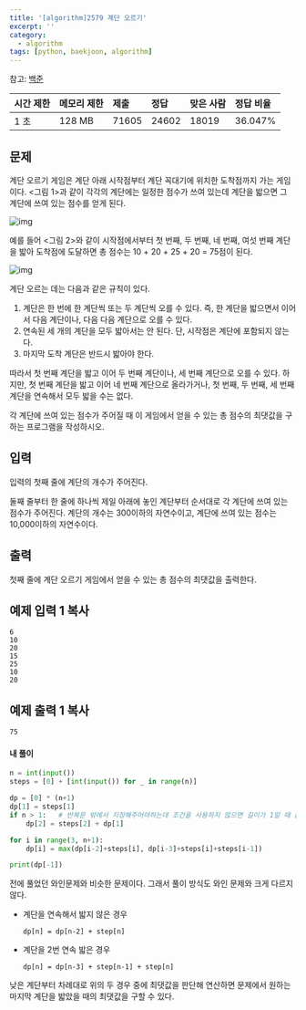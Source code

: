 ```yaml
---
title: '[algorithm]2579 계단 오르기'
excerpt: ''
category:
  - algorithm
tags: [python, baekjoon, algorithm]
---
```


참고: [백준](https://www.acmicpc.net/problem/2579)

| 시간 제한 | 메모리 제한 | 제출  | 정답  | 맞은 사람 | 정답 비율 |
| :-------- | :---------- | :---- | :---- | :-------- | :-------- |
| 1 초      | 128 MB      | 71605 | 24602 | 18019     | 36.047%   |

## 문제

계단 오르기 게임은 계단 아래 시작점부터 계단 꼭대기에 위치한 도착점까지 가는 게임이다. <그림 1>과 같이 각각의 계단에는 일정한 점수가 쓰여 있는데 계단을 밟으면 그 계단에 쓰여 있는 점수를 얻게 된다.

![img](https://www.acmicpc.net/upload/images/k64or2GOK1vmpEig7Ud.png)

예를 들어 <그림 2>와 같이 시작점에서부터 첫 번째, 두 번째, 네 번째, 여섯 번째 계단을 밟아 도착점에 도달하면 총 점수는 10 + 20 + 25 + 20 = 75점이 된다.

![img](https://www.acmicpc.net/upload/images/f62omMF2kQYD5rDct.png)

계단 오르는 데는 다음과 같은 규칙이 있다.

1. 계단은 한 번에 한 계단씩 또는 두 계단씩 오를 수 있다. 즉, 한 계단을 밟으면서 이어서 다음 계단이나, 다음 다음 계단으로 오를 수 있다.
2. 연속된 세 개의 계단을 모두 밟아서는 안 된다. 단, 시작점은 계단에 포함되지 않는다.
3. 마지막 도착 계단은 반드시 밟아야 한다.

따라서 첫 번째 계단을 밟고 이어 두 번째 계단이나, 세 번째 계단으로 오를 수 있다. 하지만, 첫 번째 계단을 밟고 이어 네 번째 계단으로 올라가거나, 첫 번째, 두 번째, 세 번째 계단을 연속해서 모두 밟을 수는 없다.

각 계단에 쓰여 있는 점수가 주어질 때 이 게임에서 얻을 수 있는 총 점수의 최댓값을 구하는 프로그램을 작성하시오.

## 입력

입력의 첫째 줄에 계단의 개수가 주어진다.

둘째 줄부터 한 줄에 하나씩 제일 아래에 놓인 계단부터 순서대로 각 계단에 쓰여 있는 점수가 주어진다. 계단의 개수는 300이하의 자연수이고, 계단에 쓰여 있는 점수는 10,000이하의 자연수이다.

## 출력

첫째 줄에 계단 오르기 게임에서 얻을 수 있는 총 점수의 최댓값을 출력한다.

## 예제 입력 1 복사

```
6
10
20
15
25
10
20
```

## 예제 출력 1 복사

```
75
```

#### 내 풀이

```python
n = int(input())
steps = [0] + [int(input()) for _ in range(n)]

dp = [0] * (n+1)
dp[1] = steps[1]
if n > 1:	# 반복문 밖에서 지정해주어야하는데 조건을 사용하지 않으면 길이가 1일 때 값을 할당할 수 없음
    dp[2] = steps[2] + dp[1]

for i in range(3, n+1):
    dp[i] = max(dp[i-2]+steps[i], dp[i-3]+steps[i]+steps[i-1])

print(dp[-1])
```

전에 풀었던 와인문제와 비슷한 문제이다. 그래서 풀이 방식도 와인 문제와 크게 다르지 않다.

- 계단을 연속해서 밟지 않은 경우

  `dp[n] = dp[n-2] + step[n]`

- 계단을 2번 연속 밟은 경우

  `dp[n] = dp[n-3] + step[n-1] + step[n]`

낮은 계단부터 차례대로 위의 두 경우 중에 최댓값을 판단해 연산하면 문제에서 원하는 마지막 계단을 밟았을 때의 최댓값을 구할 수 있다.
